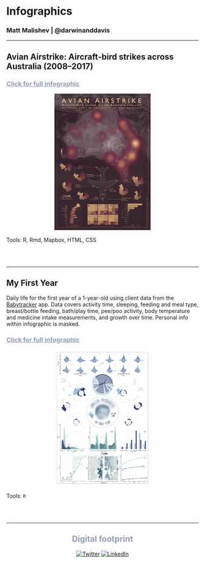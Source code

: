 # Infographics  
### Matt Malishev | @darwinanddavis    

******      

## Avian Airstrike: Aircraft-bird strikes across Australia (2008–2017)    

<h3><a style="color:#939DB9;" href="avianairstrike/avianairstrike.pdf">Click for full infographic</a></h3>  
<div align="center">  
  <img src="avianairstrike/avianairstrike.jpg" width="50%">  
</div>    
 
Tools: R, Rmd, Mapbox, HTML, CSS    
    
<br>   
<br>    

******      

## My First Year    

Daily life for the first year of a 1-year-old using client data from the [Babytracker](https://play.google.com/store/apps/details?id=com.amila.parenting&hl=en_AU&gl=US) app. Data covers activity time, sleeping, feeding and meal type, breast/bottle feeding, bath/play time, pee/poo activity, body temperature and medicine intake measurements, and growth over time. Personal info within infographic is masked.               

<h3><a style="color:#939DB9;" href="myfirstyear/img/myfirstyear.pdf">Click for full infographic</a></h3>  
<div align="center">  
  <img src="myfirstyear/img/myfirstyear.png" width="50%">  
</div>  

Tools: `R`      
    
<br>   
<br>   


******      

<div align="center">
  <h2 style="color:#939DB9;">Digital footprint</h2>
  <p>
    <!-- <a href="https://github.com/darwinanddavis" target="_blank">
      <img alt="Github" src="https://img.shields.io/badge/GitHub-%2312100E.svg?&style=for-the-badge&logo=Github&logoColor=white" /></a>  -->
    <a href="https://twitter.com/darwinanddavis" target="_blank">
      <img alt="Twitter" src="https://img.shields.io/badge/twitter-%231DA1F2.svg?&style=for-the-badge&logo=twitter&logoColor=white" /></a> 
    <a href="https://www.linkedin.com/in/mmalishev" target="_blank">
      <img alt="LinkedIn" src="https://img.shields.io/badge/linkedin-%230077B5.svg?&style=for-the-badge&logo=linkedin&logoColor=white" /></a> 
  </p>
</div>

